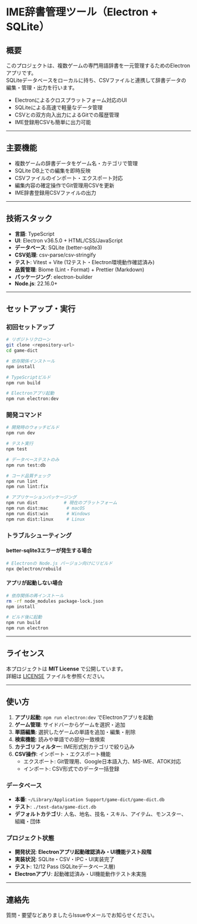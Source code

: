 # IME辞書管理ツール（Electron + SQLite）

## 概要

このプロジェクトは、複数ゲームの専門用語辞書を一元管理するためのElectronアプリです。  
SQLiteデータベースをローカルに持ち、CSVファイルと連携して辞書データの編集・管理・出力を行います。

- Electronによるクロスプラットフォーム対応のUI
- SQLiteによる高速で軽量なデータ管理
- CSVとの双方向入出力によるGitでの履歴管理
- IME登録用CSVも簡単に出力可能

---

## 主要機能

- 複数ゲームの辞書データをゲーム名・カテゴリで管理
- SQLite DB上での編集を即時反映
- CSVファイルのインポート・エクスポート対応
- 編集内容の確定操作でGit管理用CSVを更新
- IME辞書登録用CSVファイルの出力

---

## 技術スタック

- **言語**: TypeScript
- **UI**: Electron v36.5.0 + HTML/CSS/JavaScript
- **データベース**: SQLite (better-sqlite3)
- **CSV処理**: csv-parse/csv-stringify
- **テスト**: Vitest + Vite (12テスト・Electron環境動作確認済み)
- **品質管理**: Biome (Lint・Format) + Prettier (Markdown)
- **パッケージング**: electron-builder
- **Node.js**: 22.16.0+

---

## セットアップ・実行

### 初回セットアップ

```bash
# リポジトリクローン
git clone <repository-url>
cd game-dict

# 依存関係インストール
npm install

# TypeScriptビルド
npm run build

# Electronアプリ起動
npm run electron:dev
```

### 開発コマンド

```bash
# 開発時のウォッチビルド
npm run dev

# テスト実行
npm test

# データベーステストのみ
npm run test:db

# コード品質チェック
npm run lint
npm run lint:fix

# アプリケーションパッケージング
npm run dist          # 現在のプラットフォーム
npm run dist:mac       # macOS
npm run dist:win       # Windows
npm run dist:linux     # Linux
```

### トラブルシューティング

#### better-sqlite3エラーが発生する場合

```bash
# Electronの Node.js バージョン向けにリビルド
npx @electron/rebuild
```

#### アプリが起動しない場合

```bash
# 依存関係の再インストール
rm -rf node_modules package-lock.json
npm install

# ビルド後に起動
npm run build
npm run electron
```

---

## ライセンス

本プロジェクトは **MIT License** で公開しています。  
詳細は [LICENSE](./LICENSE) ファイルを参照ください。

---

## 使い方

1. **アプリ起動**: `npm run electron:dev` でElectronアプリを起動
2. **ゲーム管理**: サイドバーからゲームを選択・追加
3. **単語編集**: 選択したゲームの単語を追加・編集・削除
4. **検索機能**: 読みや単語での部分一致検索
5. **カテゴリフィルター**: IME形式別カテゴリで絞り込み
6. **CSV操作**: インポート・エクスポート機能
   - エクスポート: Git管理用、Google日本語入力、MS-IME、ATOK対応
   - インポート: CSV形式でのデータ一括登録

### データベース

- **本番**: `~/Library/Application Support/game-dict/game-dict.db`
- **テスト**: `./test-data/game-dict.db`
- **デフォルトカテゴリ**: 人名、地名、技名・スキル、アイテム、モンスター、組織・団体

### プロジェクト状態

- **開発状況**: **Electronアプリ起動確認済み・UI機能テスト段階**
- **実装状況**: SQLite・CSV・IPC・UI実装完了
- **テスト**: 12/12 Pass (SQLiteデータベース層)
- **Electronアプリ**: 起動確認済み・UI機能動作テスト未実施

---

## 連絡先

質問・要望などありましたらIssueやメールでお知らせください。
